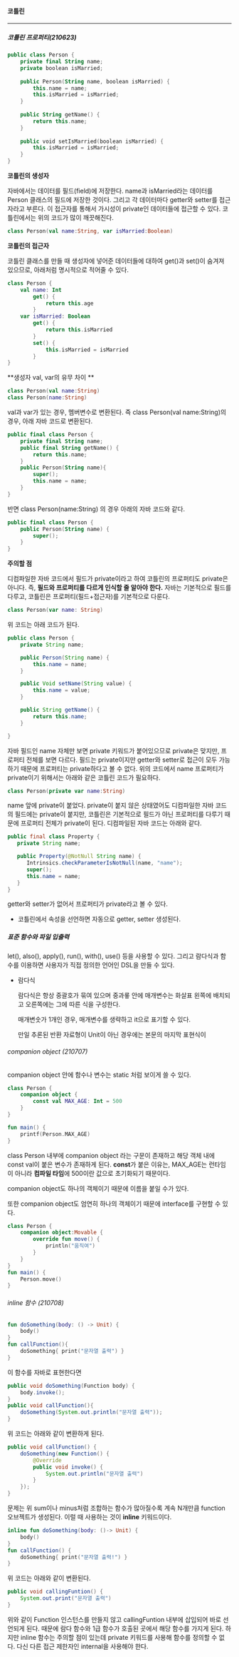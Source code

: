 #### 코틀린

---

##### 코틀린 프로퍼티(210623)

```kotlin
public class Person {
	private final String name;
	private boolean isMarried;
	
	public Person(String name, boolean isMarried) {
		this.name = name;
		this.isMarried = isMarried;
	}
	
	public String getName() {
		return this.name;
	}
	
	public void setIsMarried(boolean isMarried) {
		this.isMarried = isMarried;
	}
}
```



**코틀린의 생성자**

자바에서는 데이터를 필드(field)에 저장한다. name과 isMarried라는 데이터를 Person 클래스의 필드에 저장한 것이다. 그리고 각 데이터마다 getter와 setter를 접근자라고 부른다. 이 접근자를 통해서 가시성이 private인 데이터들에 접근할 수 있다. 코틀린에서는 위의 코드가 많이 깨끗해진다.		

```kotlin
class Person(val name:String, var isMarried:Boolean)	
```



**코틀린의 접근자**

코틀린 클래스를 만들 때 생성자에 넣어준 데이터들에 대하여 get()과 set()이 숨겨져 있으므로, 아래처럼 명시적으로 적어줄 수 있다.

```kotlin
class Person {
	val name: Int
		get() {
			return this.age
		}
    var isMarried: Boolean
    	get() {
    		return this.isMarried
    	}
    	set() {
    		this.isMarried = isMarried
    	}
}
```



**생성자 val, var의 유무 차이 **

```kotlin
class Person(val name:String)
class Person(name:String)
```

val과 var가 있는 경우, 멤버변수로 변환된다. 즉 class Person(val name:String)의 경우, 아래 자바 코드로 변환된다.

```kotlin
public final class Person {
	private final String name;
	public final String getName() {
		return this.name;
	}
	public Person(String name){
		super();
		this.name = name;
	}
}
```



반면 class Person(name:String) 의 경우 아래의 자바 코드와 같다.

```kotlin
public final class Person {
	public Person(String name) {
		super();
	}
}
```



**주의할 점**

디컴파일한 자바 코드에서 필드가 private이라고 하여 코틀린의 프로퍼티도 private은 아니다. 즉, **필드와 프로퍼티를 다르게 인식할 줄 알아야 한다.** 자바는 기본적으로 필드를 다루고, 코틀린은 프로퍼티(필드+접근자)를 기본적으로 다룬다.

```kotlin
class Person(var name: String)
```

위 코드는 아래 코드가 된다.

```java
public class Person {
    private String name;

    public Person(String name) {
        this.name = name;
    }

    public Void setName(String value) {
        this.name = value;
    }

    public String getName() {
        return this.name;
    }

}
```

자바 필드인 name 자체만 보면 private 키워드가 붙어있으므로 private은 맞지만, 프로퍼티 전체를 보면 다르다. 필드는 private이지만 getter와 setter로 접근이 모두 가능하기 때문에 프로퍼티는 private하다고 볼 수 없다. 위의 코드에서 name 프로퍼티가 private이기 위해서는 아래와 같은 코틀린 코드가 필요하다.

```kotlin
class Person(private var name:String)
```

name 앞에 private이 붙었다. private이 붙지 않은 상태였어도 디컴파일한 자바 코드의 필드에는 private이 붙지만, 코틀린은 기본적으로 필드가 아닌 프로퍼티를 다루기 때문에 프로퍼티 전체가 private이 된다.     디컴파일된 자바 코드는 아래와 같다.

```java
public final class Property {
   private String name;

   public Property(@NotNull String name) {
      Intrinsics.checkParameterIsNotNull(name, "name");
      super();
      this.name = name;
   }
}
```

getter와 setter가 없어서 프로퍼티가 private라고 볼 수 있다.

- 코틀린에서 속성을 선언하면 자동으로 getter, setter 생성된다.

##### 표준 함수와 파일 입출력

let(), also(), apply(), run(), with(), use() 등을 사용할 수 있다. 그리고 람다식과 함수를 이용하면 사용자가 직접 정의한 언어인 DSL을 만들 수 있다.

- 람다식

  람다식은 항상 중괄호가 묶여 있으며 중과롷 안에 매개변수는 화살표 왼쪽에 배치되고 오른쪽에는 그에 따른 식을 구성한다.

  매개변숫가 1개인 경우, 매개변수를 생략하고 it으로 표기할 수 있다.

  만일 추론된 반환 자료형이 Unit이 아닌 경우에는 본문의 마지막 표현식이





###### companion object (210707)

companion object 안에 함수나 변수는 static 처럼 보이게 쓸 수 있다.

```kotlin
class Person {
    companion object {
        const val MAX_AGE: Int = 500
    }
}

fun main() {
    printf(Person.MAX_AGE)
}
```

class Person 내부에 companion object 라는 구문이 존재하고 해당 객체 내에 const val이 붙은 변수가 존재하게 된다. **const**가 붙은 이유는, MAX_AGE는 런타임이 아니라 **컴파일 타임**에 500이란 값으로 초기화되기 때문이다.

companion object도 하나의 객체이기 때문에 이름을 붙일 수가 있다. 

또한 companion object도 엄연히 하나의 객체이기 때문에 interface를 구현할 수 있다.

```kotlin
class Person {
	companion object:Movable {
		override fun move() {
			println("움직여")
		}
	}
}
fun main() {
	Person.move()
}
```



###### inline 함수 (210708)

```kotlin
fun doSomething(body: () -> Unit) {
	body()
} 
fun callFunction(){
    doSomething{ print("문자열 출력") }
}
```

이 함수를 자바로 표현한다면

```java
public void doSomething(Function body) {
	body.invoke();
}
public void callFunction(){
	doSomething(System.out.println("문자열 출력"));
}
```

위 코드는 아래와 같이 변환하게 된다.

```java
public void callFunction() {
	doSomething(new Function() {
		@Override
		public void invoke() {
			System.out.println("문자열 출력")
		}
	});
}
```

문제는 위 sum이나 minus처럼 조합하는 함수가 많아질수록 계속 N개만큼 function 오브젝트가 생성된다. 이럴 때 사용하는 것이 **inline** 키워드이다. 

```kotlin
inline fun doSomething(body: ()-> Unit) {
	body()
}
fun callFunction() {
	doSomething{ print("문자열 출력!") }
}
```

위 코드는 아래와 같이 변환된다.

```java
public void callingFuntion() {
	System.out.print("문자열 출력")
}
```

위와 같이 Function 인스턴스를 만들지 않고 callingFuntion 내부에 삽입되어 바로 선언되게 된다. 때문에 람다 함수와 1급 함수가 호출된 곳에서 해당 함수를 가지게 된다. 하지만 inline 함수는 주의할 점이 있는데 private 키워드를 사용해 함수를 정의할 수 없다. 다신 다른 접근 제한자인 internal을 사용해야 한다.

